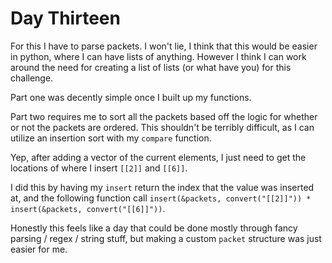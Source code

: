 # Day Thirteen

For this I have to parse packets. I won't lie, I think that this would be easier in python, where I can have lists of anything. However I think I can work around the need for creating a list of lists (or what have you) for this challenge.

Part one was decently simple once I built up my functions.

Part two requires me to sort all the packets based off the logic for whether or not the packets are ordered. This shouldn't be terribly difficult, as I can utilize an insertion sort with my `compare` function.

Yep, after adding a vector of the current elements, I just need to get the locations of where I insert `[[2]]` and `[[6]]`.

I did this by having my `insert` return the index that the value was inserted at, and the following function call `insert(&packets, convert("[[2]]")) * insert(&packets, convert("[[6]]"))`.

Honestly this feels like a day that could be done mostly through fancy parsing / regex / string stuff, but making a custom `packet` structure was just easier for me.
